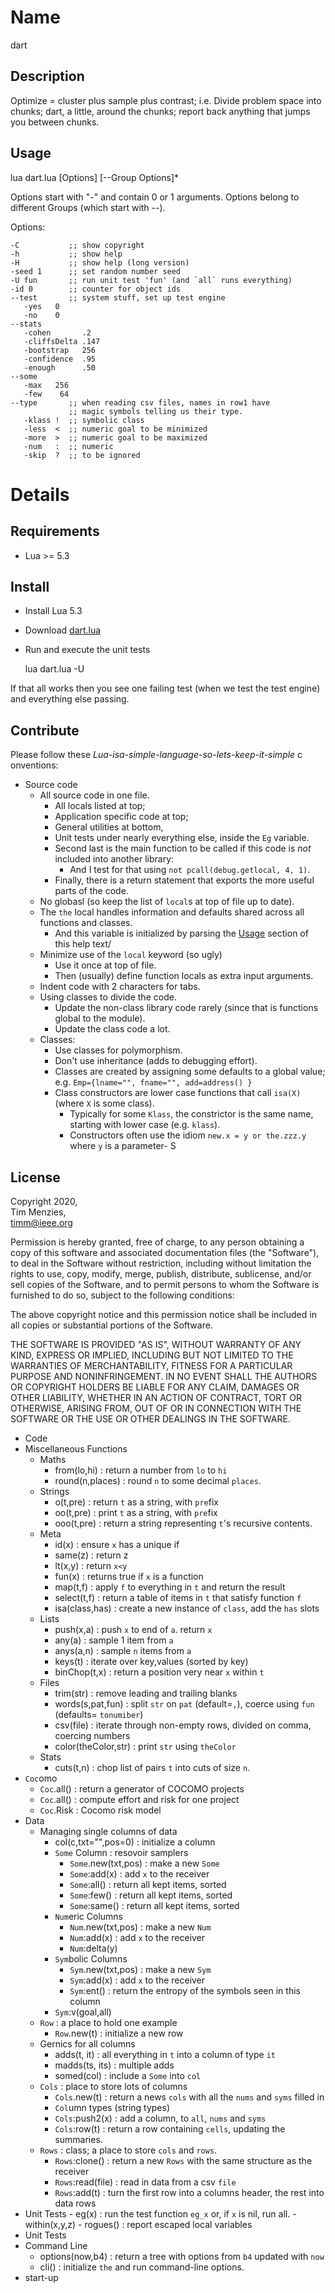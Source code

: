 # Name 
  dart

## Description
  Optimize = cluster plus sample plus contrast;
  i.e. Divide problem space into chunks;
  dart, a little, around the chunks;
  report back anything that jumps you between chunks.

## Usage
  lua dart.lua [Options] [--Group Options]* 

  Options start with "-" and contain 0 or 1 arguments.
  Options belong to different Groups (which start with --).

Options:

    -C           ;; show copyright   
    -h           ;; show help   
    -H           ;; show help (long version) 
    -seed 1      ;; set random number seed   
    -U fun       ;; run unit test 'fun' (and `all` runs everything)
    -id 0        ;; counter for object ids
    --test       ;; system stuff, set up test engine    
       -yes   0  
       -no    0
    --stats
       -cohen       .2
       -cliffsDelta .147
       -bootstrap   256
       -confidence  .95
       -enough      .50
    --some
       -max   256
       -few    64
    --type       ;; when reading csv files, names in row1 have
                 ;; magic symbols telling us their type.
       -klass !  ;; symbolic class
       -less  <  ;; numeric goal to be minimized
       -more  >  ;; numeric goal to be maximized
       -num   :  ;; numeric
       -skip  ?  ;; to be ignored
  

# Details

## Requirements

- Lua >= 5.3

## Install

- Install Lua 5.3
- Download [dart.lua](dart.lua)
- Run and execute the unit tests 

     lua dart.lua -U

If that all works then you see one failing test
(when we test the test engine) and everything else passing.

## Contribute

Please follow these 
_Lua-isa-simple-language-so-lets-keep-it-simple_ c
onventions:

- Source code
  - All source code in one file.
    - All locals listed at top;
    - Application specific code at top;
    - General utilities at bottom,
    - Unit tests under nearly everything  else,  inside the `Eg` variable.
    - Second last is the main function to be called if this code is _not_ included into
      another library:
      - And I test for that using `not pcall(debug.getlocal, 4, 1)`.
    - Finally, there  is a return statement that exports the more useful parts of the code.
  - No globasl (so keep the list of `local`s at top of file up to date).
  - The `the` local handles information and defaults shared across all functions and classes.
    - And this variable is initialized by parsing the [Usage](#usage) section of this help
      text/
  - Minimize use of the `local` keyword (so ugly)
    - Use it once at top of file.
    - Then (usually) define function locals as extra input arguments.
  - Indent code with 2 characters for tabs.
  - Using classes to divide the code. 
    - Update the non-class library code rarely (since that is functions global to the module).
    - Update the class code a lot.
  - Classes:
    - Use classes for polymorphism. 
    - Don't use inheritance (adds to debugging effort).
    - Classes are created by assigning some defaults to a global value;    
      e.g. `Emp={lname="", fname="", add=address() }`
    - Class constructors are lower case functions that call `isa(X)` 
      (where `X` is some class).
      - Typically for some `Klass`, the constrictor is the same name, starting with lower case (e.g. `klass`).
      - Constructors often use the idiom `new.x = y or the.zzz.y` where `y` is a parameter- S
    

## License

Copyright 2020,  
Tim Menzies,   
timm@ieee.org

Permission is hereby granted, free of charge, to any person obtaining
a copy of this software and associated documentation files (the
"Software"), to deal in the Software without restriction, including
without limitation the rights to use, copy, modify, merge, publish,
distribute, sublicense, and/or sell copies of the Software, and to
permit persons to whom the Software is furnished to do so, subject
to the following conditions:

The above copyright notice and this permission notice shall be
included in all copies or substantial portions of the Software.

THE SOFTWARE IS PROVIDED "AS IS", WITHOUT WARRANTY OF ANY KIND,
EXPRESS OR IMPLIED, INCLUDING BUT NOT LIMITED TO THE WARRANTIES OF
MERCHANTABILITY, FITNESS FOR A PARTICULAR PURPOSE AND NONINFRINGEMENT.
IN NO EVENT SHALL THE AUTHORS OR COPYRIGHT HOLDERS BE LIABLE FOR
ANY CLAIM, DAMAGES OR OTHER LIABILITY, WHETHER IN AN ACTION OF
CONTRACT, TORT OR OTHERWISE, ARISING FROM, OUT OF OR IN CONNECTION
WITH THE SOFTWARE OR THE USE OR OTHER DEALINGS IN THE SOFTWARE. 

- Code
- Miscellaneous Functions
    - Maths
        - from(lo,hi) : return a number from `lo` to `hi`
        - round(n,places) : round `n` to some decimal `places`.
    - Strings
        - o(t,pre) : return `t` as a string, with `pre`fix
        - oo(t,pre) : print `t` as a string, with `pre`fix
        - ooo(t,pre) : return a string representing `t`'s recursive contents.
    - Meta
        - id(x) : ensure `x` has a unique if
        - same(z) : return z
        - lt(x,y) : return `x<y`
        - fun(x) : returns true if `x` is a function
        - map(t,f) : apply `f` to everything in `t` and return the result
        - select(t,f) : return a table of items in `t` that satisfy function `f`
        - isa(class,has) : create a new instance of `class`, add the `has` slots 
    - Lists
        - push(x,a) : push `x` to end of  `a`. return `x`
        - any(a) : sample 1 item from `a`
        - anys(a,n) : sample `n` items from `a`
        - keys(t) : iterate over key,values (sorted by key)
        - binChop(t,x) : return a position very near `x` within `t`
    - Files
        - trim(str) : remove leading and trailing blanks
        - words(s,pat,fun) : split `str` on `pat` (default=`,`), coerce using `fun` (defaults= `tonumiber`)
        - csv(file) : iterate through  non-empty rows, divided on comma, coercing numbers
        - color(theColor,str) : print `str` using `theColor`
    - Stats
        - cuts(t,n) : chop list of pairs `t` into cuts of size `n`. 
- `Coc`omo
    - `Coc`.all() : return a generator of COCOMO projects
    - `Coc`.all() : compute effort and risk for one project
    - `Coc`.Risk : Cocomo risk model
- Data
    - Managing single columns of data
        - col(c,txt="",pos=0) : initialize a column
        - `Some` Column : resovoir samplers
            - `Some`.new(txt,pos) : make a  new `Some`
            - `Some`:add(x) : add `x` to the receiver
            - `Some`:all() : return all kept items, sorted
            - `Some`:few() : return all kept items, sorted
            - `Some`:same() : return all kept items, sorted
        - `Num`eric Columns
            - `Num`.new(txt,pos) : make a  new `Num`
            - `Num`:add(x) : add `x` to the receiver
            - `Num`:delta(y) 
        - `Sym`bolic Columns
            - `Sym`.new(txt,pos) : make a  new `Sym`
            - `Sym`:add(x) : add `x` to the receiver
            - `Sym`:ent() : return the entropy of the symbols seen in this column
        - `Sym`:v(goal,all)
    - `Row` : a place to hold one example
        - `Row`.new(t) : initialize a new row
    - Gernics for all columns
        - adds(t, it) : all everything in `t` into a column of type `it`
        - madds(ts, its) : multiple adds
        - somed(col) : include a `Some` into `col`
    - `Cols` : place to store lots of columns
        - `Cols`.new(t) : return a news `cols` with all the `nums` and `syms` filled in
        - `Col`umn types (string types)
        - `Cols`:push2(x) : add a column, to `all`, `nums` and `syms`
        - `Cols`:row(t) : return a row containing `cells`, updating the summaries.
    - `Rows` : class; a place to store `cols` and `rows`.
        - `Rows`:clone() : return a new `Rows` with the same structure as the receiver
        - `Rows`:read(file) : read in data from a csv `file`
        - `Rows`:add(t) : turn the first row into a columns header, the rest into data rows
- Unit Tests
        - eg(x) : run the test function `eg_x` or, if `x` is nil, run all.
        - within(x,y,z)
        - rogues() : report escaped local variables
- Unit Tests
- Command Line
    - options(now,b4) : return a tree with options from `b4` updated with `now`
    - cli() : initialize `the` and run command-line options.
- start-up

